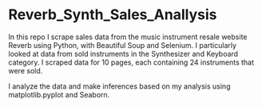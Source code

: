 # Reverb_Synth_Sales_Anallysis

In this repo I scrape sales data from the music instrument resale website Reverb using Python, with Beautiful Soup and Selenium. I particularly looked at data from sold instruments in the Synthesizer and Keyboard category. I scraped data for 10 pages, each containing 24 instruments that were sold.

I analyze the data and make inferences based on my analysis using matplotlib.pyplot and Seaborn.
